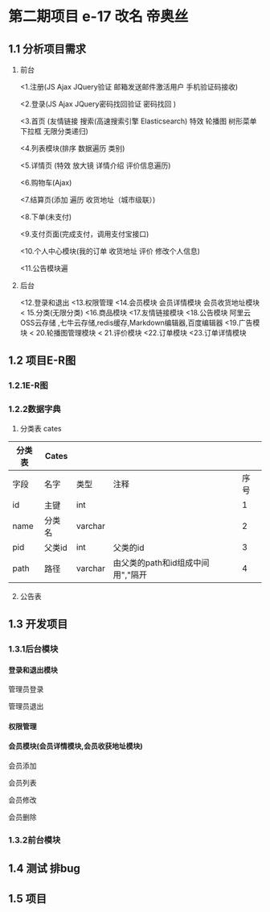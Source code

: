 # 第二期项目 e-17 改名 帝奥丝 

## 1.1 分析项目需求

1. 前台

   <1.注册(JS Ajax JQuery验证 邮箱发送邮件激活用户 手机验证码接收)

   <2.登录(JS Ajax JQuery密码找回验证 密码找回 ) 

   <3.首页 (友情链接 搜索(高速搜索引擎 Elasticsearch) 特效 轮播图 树形菜单 下拉框 无限分类递归)

    <4.列表模块(排序 数据遍历 类别) 

   <5.详情页 (特效 放大镜 详情介绍 评价信息遍历)

   <6.购物车(Ajax)

    <7.结算页(添加 遍历 收货地址（城市级联）) 

   <8.下单(未支付) 

   <9.支付页面(完成支付，调用支付宝接口) 

   <10.个人中心模块(我的订单 收货地址 评价 修改个人信息)

    <11.公告模块遍

2. 后台

   <12.登录和退出
   <13.权限管理
   <14.会员模块 会员详情模块 会员收货地址模块
    < 15.分类(无限分类)
   <16.商品模块
   <17.友情链接模块
    <18.公告模块 阿里云OSS云存储 ,七牛云存储,redis缓存,Markdown编辑器,百度编辑器
   <19.广告模块
   < 20.轮播图管理模块
    < 21.评价模块
   <22.订单模块
   <23.订单详情模块 

## 1.2 项目E-R图

### 1.2.1E-R图



### 1.2.2数据字典

1. 分类表   cates

| 分类表 | Cates  |         |                                   |      |
| ------ | ------ | ------- | --------------------------------- | ---- |
| 字段   | 名字   | 类型    | 注释                              | 序号 |
| id     | 主键   | int     |                                   | 1    |
| name   | 分类名 | varchar |                                   | 2    |
| pid    | 父类id | int     | 父类的id                          | 3    |
| path   | 路径   | varchar | 由父类的path和id组成中间用","隔开 | 4    |

2. 公告表  

## 1.3 开发项目

### 1.3.1后台模块

#### 登录和退出模块

管理员登录

管理员退出

#### 权限管理

#### 会员模块(会员详情模块,会员收获地址模块)

会员添加

会员列表

会员修改

会员删除



### 1.3.2前台模块



## 1.4 测试 排bug

## 1.5 项目